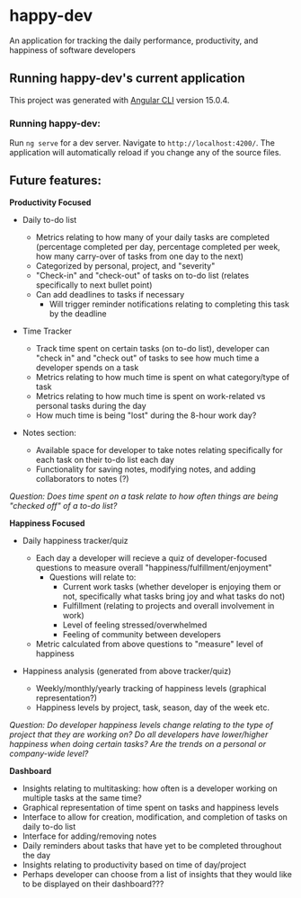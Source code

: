 # happy-dev

An application for tracking the daily performance, productivity, and happiness of software developers

## Running happy-dev's current application

This project was generated with [Angular CLI](https://github.com/angular/angular-cli) version 15.0.4.

### Running happy-dev:

Run `ng serve` for a dev server. Navigate to `http://localhost:4200/`. The application will automatically reload if you change any of the source files.

## Future features:

**Productivity Focused**

- Daily to-do list
  - Metrics relating to how many of your daily tasks are completed (percentage completed per day, percentage completed per week, how many carry-over of tasks from one day to the next)
  - Categorized by personal, project, and "severity"
  - "Check-in" and "check-out" of tasks on to-do list (relates specifically to next bullet point)
  - Can add deadlines to tasks if necessary 
    - Will trigger reminder notifications relating to completing this task by the deadline

- Time Tracker 
  - Track time spent on certain tasks (on to-do list), developer can "check in" and "check out" of tasks to see how much time a developer spends on a task
  - Metrics relating to how much time is spent on what category/type of task
  - Metrics relating to how much time is spent on work-related vs personal tasks during the day
  - How much time is being "lost" during the 8-hour work day?

- Notes section: 
  - Available space for developer to take notes relating specifically for each task on their to-do list each day
  - Functionality for saving notes, modifying notes, and adding collaborators to notes (?)

_Question: Does time spent on a task relate to how often things are being "checked off" of a to-do list?_

**Happiness Focused**

- Daily happiness tracker/quiz 
  - Each day a developer will recieve a quiz of developer-focused questions to measure overall "happiness/fulfillment/enjoyment"
    - Questions will relate to: 
      - Current work tasks (whether developer is enjoying them or not, specifically what tasks bring joy and what tasks do not)
      - Fulfillment (relating to projects and overall involvement in work)
      - Level of feeling stressed/overwhelmed
      - Feeling of community between developers
  - Metric calculated from above questions to "measure" level of happiness

- Happiness analysis (generated from above tracker/quiz)
  - Weekly/monthly/yearly tracking of happiness levels (graphical representation?)
  - Happiness levels by project, task, season, day of the week etc.

_Question: Do developer happiness levels change relating to the type of project that they are working on? Do all developers have lower/higher happiness when doing certain tasks? Are the trends on a personal or company-wide level?_

**Dashboard**
- Insights relating to multitasking: how often is a developer working on multiple tasks at the same time?
- Graphical representation of time spent on tasks and happiness levels
- Interface to allow for creation, modification, and completion of tasks on daily to-do list 
- Interface for adding/removing notes 
- Daily reminders about tasks that have yet to be completed throughout the day 
- Insights relating to productivity based on time of day/project
- Perhaps developer can choose from a list of insights that they would like to be displayed on their dashboard???